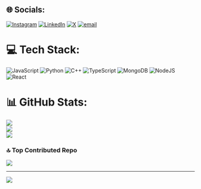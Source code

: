 
## 🌐 Socials:
[![Instagram](https://img.shields.io/badge/Instagram-%23E4405F.svg?logo=Instagram&logoColor=white)](https://instagram.com/mananinbrutality) [![LinkedIn](https://img.shields.io/badge/LinkedIn-%230077B5.svg?logo=linkedin&logoColor=white)](https://linkedin.com/in/manankumargupta) [![X](https://img.shields.io/badge/X-black.svg?logo=X&logoColor=white)](https://x.com/Manan___Gupta) [![email](https://img.shields.io/badge/Email-D14836?logo=gmail&logoColor=white)](mailto:manangupta200505@gmail.com) 

# 💻 Tech Stack:
![JavaScript](https://img.shields.io/badge/javascript-%23323330.svg?style=flat-square&logo=javascript&logoColor=%23F7DF1E) ![Python](https://img.shields.io/badge/python-3670A0?style=flat-square&logo=python&logoColor=ffdd54) ![C++](https://img.shields.io/badge/c++-%2300599C.svg?style=flat-square&logo=c%2B%2B&logoColor=white) ![TypeScript](https://img.shields.io/badge/typescript-%23007ACC.svg?style=flat-square&logo=typescript&logoColor=white) ![MongoDB](https://img.shields.io/badge/MongoDB-%234ea94b.svg?style=flat-square&logo=mongodb&logoColor=white) ![NodeJS](https://img.shields.io/badge/node.js-6DA55F?style=flat-square&logo=node.js&logoColor=white) ![React](https://img.shields.io/badge/react-%2320232a.svg?style=flat-square&logo=react&logoColor=%2361DAFB)
# 📊 GitHub Stats:
![](https://github-readme-stats.vercel.app/api?username=manankumargupta&theme=holi&hide_border=false&include_all_commits=true&count_private=true)<br/>
![](https://nirzak-streak-stats.vercel.app/?user=manankumargupta&theme=holi&hide_border=false)<br/>
![](https://github-readme-stats.vercel.app/api/top-langs/?username=manankumargupta&theme=holi&hide_border=false&include_all_commits=true&count_private=true&layout=compact)

### 🔝 Top Contributed Repo
![](https://github-contributor-stats.vercel.app/api?username=manankumargupta&limit=5&theme=blue-green&combine_all_yearly_contributions=true)

---
[![](https://visitcount.itsvg.in/api?id=manankumargupta&icon=8&color=3)](https://visitcount.itsvg.in)

